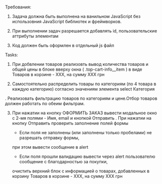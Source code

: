 ﻿Требования:


1. Задача должна быть выполнена на ванильном JavaScript без использовния JavaScript библиотек и фреймворков.


2. При выполнении задач разрешается добавлять id, пользовательские аттрибуты элементам


3. Код должен быть оформлен в отдельный js файл 


Tasks:


1. При добвлении товаров реализовть вывод количества товаров и общей цены
   в блоке вверху окна ( .top-cart-info__item ) в виде
 Товаров в корзине - XXX, на сумму XXX грн



2. Самостоятельно распределить товары по категориям (по 4 товара в каждую категорию)
   согласно значениям элемента select Категория

.
   Реализовать фильтрацию товаров по категориям и цене.Отбор товаров должен работать по обеим фильтрам.



3. При нажатии на кнопку ОФОРМИТЬ ЗАКАЗ вывести модальное окно с 2-мя полями - Имя, email и кнопкой Отправить
. 
   При нажатии на кнопку Отправить проверить заполнение полей формы
   - Если поля не заполнены (или заполнены только пробелами) не разрешать отправку формы,

   при этом вывести сообщение в alert

   - Если поля прошли валидацию вывести через alert пользователю сообщение с благодарностью за покупки,
 
   очистить верхний блок c информацией о товарах, добавленных в корзину
   Товаров в корзине - XXX, на сумму XXX грн




